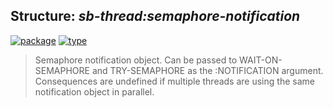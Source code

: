 ## Structure: ***sb-thread:semaphore-notification***
[![package](https://img.shields.io/badge/Package-SB--THREAD-5f9ea0.svg?style=social&colorA=999999)](../) [![type](https://img.shields.io/badge/Type-Structure-5f9ea0.svg?style=social&colorA=999999)](../#structure) 

> Semaphore notification object. Can be passed to WAIT-ON-SEMAPHORE and
> TRY-SEMAPHORE as the :NOTIFICATION argument. Consequences are undefined if
> multiple threads are using the same notification object in parallel.

